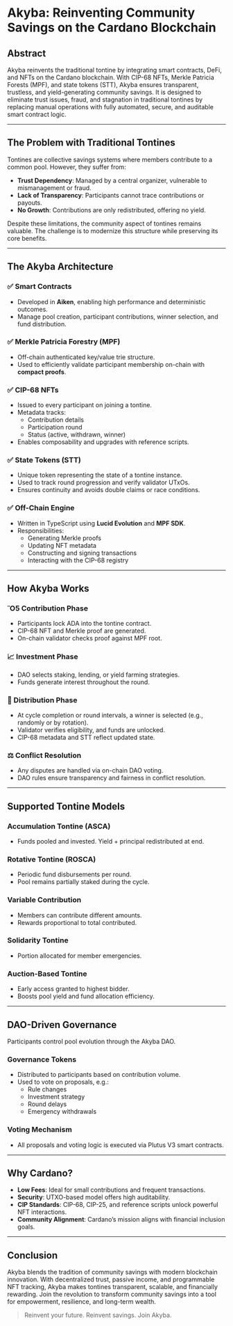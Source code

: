 # Akyba: Reinventing Community Savings on the Cardano Blockchain

## Abstract
Akyba reinvents the traditional tontine by integrating smart contracts, DeFi, and NFTs on the Cardano blockchain. With CIP-68 NFTs, Merkle Patricia Forests (MPF), and state tokens (STT), Akyba ensures transparent, trustless, and yield-generating community savings. It is designed to eliminate trust issues, fraud, and stagnation in traditional tontines by replacing manual operations with fully automated, secure, and auditable smart contract logic.

---

## The Problem with Traditional Tontines
Tontines are collective savings systems where members contribute to a common pool. However, they suffer from:

- **Trust Dependency**: Managed by a central organizer, vulnerable to mismanagement or fraud.
- **Lack of Transparency**: Participants cannot trace contributions or payouts.
- **No Growth**: Contributions are only redistributed, offering no yield.

Despite these limitations, the community aspect of tontines remains valuable. The challenge is to modernize this structure while preserving its core benefits.

---

## The Akyba Architecture

### ✅ Smart Contracts
- Developed in **Aiken**, enabling high performance and deterministic outcomes.
- Manage pool creation, participant contributions, winner selection, and fund distribution.

### ✅ Merkle Patricia Forestry (MPF)
- Off-chain authenticated key/value trie structure.
- Used to efficiently validate participant membership on-chain with **compact proofs**.

### ✅ CIP-68 NFTs
- Issued to every participant on joining a tontine.
- Metadata tracks:
  - Contribution details
  - Participation round
  - Status (active, withdrawn, winner)
- Enables composability and upgrades with reference scripts.

### ✅ State Tokens (STT)
- Unique token representing the state of a tontine instance.
- Used to track round progression and verify validator UTxOs.
- Ensures continuity and avoids double claims or race conditions.

### ✅ Off-Chain Engine
- Written in TypeScript using **Lucid Evolution** and **MPF SDK**.
- Responsibilities:
  - Generating Merkle proofs
  - Updating NFT metadata
  - Constructing and signing transactions
  - Interacting with the CIP-68 registry

---

## How Akyba Works

### Ὃ5 Contribution Phase
- Participants lock ADA into the tontine contract.
- CIP-68 NFT and Merkle proof are generated.
- On-chain validator checks proof against MPF root.

### 📈 Investment Phase
- DAO selects staking, lending, or yield farming strategies.
- Funds generate interest throughout the round.

### 🎁 Distribution Phase
- At cycle completion or round intervals, a winner is selected (e.g., randomly or by rotation).
- Validator verifies eligibility, and funds are unlocked.
- CIP-68 metadata and STT reflect updated state.

### ⚖️ Conflict Resolution
- Any disputes are handled via on-chain DAO voting.
- DAO rules ensure transparency and fairness in conflict resolution.

---

## Supported Tontine Models

### Accumulation Tontine (ASCA)
- Funds pooled and invested. Yield + principal redistributed at end.

### Rotative Tontine (ROSCA)
- Periodic fund disbursements per round.
- Pool remains partially staked during the cycle.

### Variable Contribution
- Members can contribute different amounts.
- Rewards proportional to total contributed.

### Solidarity Tontine
- Portion allocated for member emergencies.

### Auction-Based Tontine
- Early access granted to highest bidder.
- Boosts pool yield and fund allocation efficiency.

---

## DAO-Driven Governance
Participants control pool evolution through the Akyba DAO.

### Governance Tokens
- Distributed to participants based on contribution volume.
- Used to vote on proposals, e.g.:
  - Rule changes
  - Investment strategy
  - Round delays
  - Emergency withdrawals

### Voting Mechanism
- All proposals and voting logic is executed via Plutus V3 smart contracts.

---

## Why Cardano?
- **Low Fees**: Ideal for small contributions and frequent transactions.
- **Security**: UTXO-based model offers high auditability.
- **CIP Standards**: CIP-68, CIP-25, and reference scripts unlock powerful NFT interactions.
- **Community Alignment**: Cardano’s mission aligns with financial inclusion goals.

---

## Conclusion
Akyba blends the tradition of community savings with modern blockchain innovation. With decentralized trust, passive income, and programmable NFT tracking, Akyba makes tontines transparent, scalable, and financially rewarding. Join the revolution to transform community savings into a tool for empowerment, resilience, and long-term wealth.

> Reinvent your future. Reinvent savings. Join Akyba.

